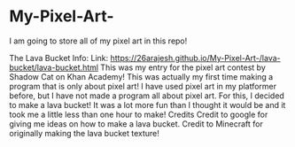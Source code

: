 # My-Pixel-Art-
I am going to store all of my pixel art in this repo!

The Lava Bucket Info:
Link: https://26arajesh.github.io/My-Pixel-Art-/lava-bucket/lava-bucket.html
This was my entry for the pixel art contest by Shadow Cat on Khan Academy!
This was actually my first time making a program that is only about pixel art! I have used pixel art in my platformer before, but I have not made a program all about pixel art. For this, I decided to make a lava bucket! It was a lot more fun than I thought it would be and it took me a little less than one hour to make!
Credits 
Credit to google for giving me ideas on how to make a lava bucket.
Credit to Minecraft for originally making the lava bucket texture!

